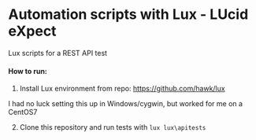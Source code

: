 # Automation scripts with Lux - LUcid eXpect

Lux scripts for a REST API test

#### How to run:
 1. Install Lux environment from repo: https://github.com/hawk/lux

I had no luck setting this up in Windows/cygwin, but worked for me on a CentOS7

 2. Clone this repository and run tests with `lux lux\apitests`
